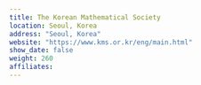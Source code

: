 ```yaml
---
title: The Korean Mathematical Society
location: Seoul, Korea
address: "Seoul, Korea"
website: "https://www.kms.or.kr/eng/main.html"
show_date: false
weight: 260
affiliates:
---
```

